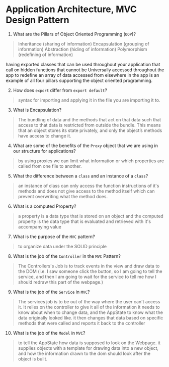# Application Architecture, MVC Design Pattern
01. What are the Pillars of Object Oriented Programming (`OOP`)?
  
  > Inheritance (sharing of information)
  Encapsulation (grouping of information)
  Abstraction (hiding of information)
  Polymorphism (redefining of information)

  having exported classes that can be used throughout your application that call on hidden functions that cannot be Universally accessed throughout the app to redefine an array of data accessed from elsewhere in the app is an example of all four pillars supporting the object oriented programming.


02. How does `export` differ from `export default`?
  
  > syntax for importing and applying it in the file you are importing it to.

03. What is Encapsulation?
  
  > The bundling of data and the methods that act on that data such that access to that data is restricted from outside the bundle. This means that an object stores its state privately, and only the object’s methods have access to change it.

04. What are some of the benefits of the `Proxy` object that we are using in our structure for applications?
  
  > by using proxies we can limit what information or which properties are called from one file to another.

05. What the difference between a `class` and an instance of a `class`?
  
  > an instance of class can only access the function instructions of it's methods and does not give access to the method itself which can prevent overwriting what the method does. 

06. What is a computed Property?
  
  > a property is a data type that is stored on an object and the computed property is the data type that is evaluated and retrieved with it's accompanying value

07. What is the purpose of the `MVC` pattern?
  
  > to organize data under the SOLID principle

08. What is the job of the `Controller` in the `MVC` Pattern?
  
  > The Controllers's Job is to track events in the view and draw data to the DOM (i.e. I saw someone click the button, so I am going to tell the service, and then I am going to wait for the service to tell me how I should redraw this part of the webpage.)

09. What is the job of the `Service` in `MVC`?
  
  > The services job is to be out of the way where the user can't access it. It relies on the controller to give it all of the information it needs to know about when to change data, and the AppState to know what the data originally looked like. it then changes that data based on specific methods that were called and reports it back to the controller

10. What is the job of the `Model` in `MVC`?
  
  > to tell the AppState how data is supposed to look on the Webpage. it supplies objects with a template for drawing data into a new object, and how the information drawn to the dom should look after the object is built. 
